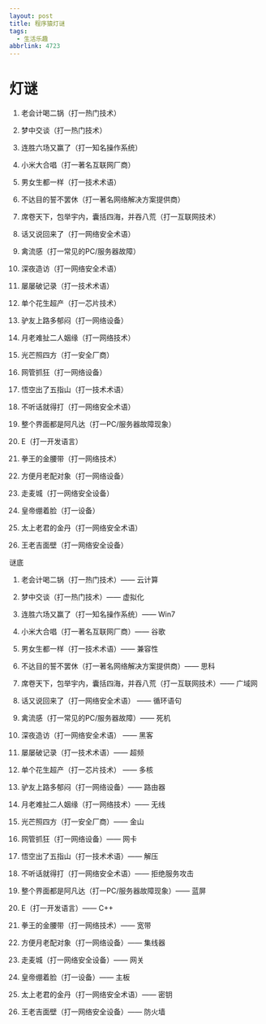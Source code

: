 ```yaml
---
layout: post
title: 程序猿灯谜
tags:
  - 生活乐趣
abbrlink: 4723
---
```


# 灯谜

1. 老会计喝二锅（打一热门技术）

2. 梦中交谈（打一热门技术）

3. 连胜六场又赢了（打一知名操作系统）

4. 小米大合唱（打一著名互联网厂商）

5. 男女生都一样（打一技术术语）

6. 不达目的誓不罢休（打一著名网络解决方案提供商）

7. 席卷天下，包举宇内，囊括四海，并吞八荒（打一互联网技术）

8. 话又说回来了（打一网络安全术语）

9. 禽流感（打一常见的PC/服务器故障）

10. 深夜造访（打一网络安全术语）

11. 屡屡破记录（打一技术术语）

12. 单个花生超产（打一芯片技术）

13. 驴友上路多郁闷（打一网络设备）

14. 月老难扯二人姻缘（打一网络技术）

15. 光芒照四方（打一安全厂商）

16. 网管抓狂（打一网络设备）

17. 悟空出了五指山（打一技术术语）

18. 不听话就得打（打一网络安全术语）

19. 整个界面都是阿凡达（打一PC/服务器故障现象）

20. E（打一开发语言）

21. 拳王的金腰带（打一网络技术）

22. 方便月老配对象（打一网络设备）

23. 走麦城（打一网络安全设备）

24. 皇帝绷着脸（打一设备）

25. 太上老君的金丹（打一网络安全术语）

26. 王老吉面壁（打一网络安全设备）

<!-- more -->

谜底

1. 老会计喝二锅（打一热门技术）—— 云计算

2. 梦中交谈（打一热门技术）—— 虚拟化

3. 连胜六场又赢了（打一知名操作系统）—— Win7

4. 小米大合唱（打一著名互联网厂商）—— 谷歌

5. 男女生都一样（打一技术术语）—— 兼容性

6. 不达目的誓不罢休（打一著名网络解决方案提供商）—— 思科

7. 席卷天下，包举宇内，囊括四海，并吞八荒（打一互联网技术）—— 广域网

8. 话又说回来了（打一网络安全术语） —— 循环语句

9. 禽流感（打一常见的PC/服务器故障）—— 死机

10. 深夜造访（打一网络安全术语） —— 黑客

11. 屡屡破记录（打一技术术语）—— 超频

12. 单个花生超产（打一芯片技术） —— 多核

13. 驴友上路多郁闷（打一网络设备）—— 路由器

14. 月老难扯二人姻缘（打一网络技术）—— 无线

15. 光芒照四方（打一安全厂商）—— 金山

16. 网管抓狂（打一网络设备）—— 网卡

17. 悟空出了五指山（打一技术术语）—— 解压

18. 不听话就得打（打一网络安全术语）—— 拒绝服务攻击

19. 整个界面都是阿凡达（打一PC/服务器故障现象）—— 蓝屏

20. E（打一开发语言）—— C++

21. 拳王的金腰带（打一网络技术）—— 宽带

22. 方便月老配对象（打一网络设备）—— 集线器

23. 走麦城（打一网络安全设备）—— 网关

24. 皇帝绷着脸（打一设备）—— 主板

25. 太上老君的金丹（打一网络安全术语）—— 密钥

26. 王老吉面壁（打一网络安全设备）—— 防火墙
